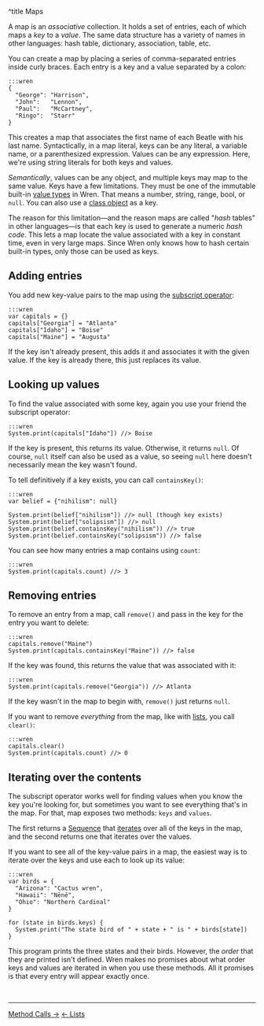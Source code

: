 ^title Maps

A map is an *associative* collection. It holds a set of entries, each of which
maps a *key* to a *value*. The same data structure has a variety of names in
other languages: hash table, dictionary, association, table, etc.

You can create a map by placing a series of comma-separated entries inside
curly braces. Each entry is a key and a value separated by a colon:

    :::wren
    {
      "George": "Harrison",
      "John":   "Lennon",
      "Paul":   "McCartney",
      "Ringo":  "Starr"
    }

This creates a map that associates the first name of each Beatle with his last
name. Syntactically, in a map literal, keys can be any literal, a variable
name, or a parenthesized expression. Values can be any expression. Here, we're
using string literals for both keys and values.

*Semantically*, values can be any object, and multiple keys may map to the same
value. Keys have a few limitations. They must be one of the immutable built-in
[value types][] in Wren. That means a number, string, range, bool, or `null`.
You can also use a [class object][] as a key.

[value types]: values.html
[class object]: classes.html

The reason for this limitation&mdash;and the reason maps are called "*hash*
tables" in other languages&mdash;is that each key is used to generate a numeric
*hash code*. This lets a map locate the value associated with a key in constant
time, even in very large maps. Since Wren only knows how to hash certain
built-in types, only those can be used as keys.

## Adding entries

You add new key-value pairs to the map using the [subscript operator][]:

[subscript operator]: method-calls.html#subscripts

    :::wren
    var capitals = {}
    capitals["Georgia"] = "Atlanta"
    capitals["Idaho"] = "Boise"
    capitals["Maine"] = "Augusta"

If the key isn't already present, this adds it and associates it with the given
value. If the key is already there, this just replaces its value.

## Looking up values

To find the value associated with some key, again you use your friend the
subscript operator:

    :::wren
    System.print(capitals["Idaho"]) //> Boise

If the key is present, this returns its value. Otherwise, it returns `null`. Of
course, `null` itself can also be used as a value, so seeing `null` here
doesn't necessarily mean the key wasn't found.

To tell definitively if a key exists, you can call `containsKey()`:

    :::wren
    var belief = {"nihilism": null}

    System.print(belief["nihilism"]) //> null (though key exists)
    System.print(belief["solipsism"]) //> null
    System.print(belief.containsKey("nihilism")) //> true
    System.print(belief.containsKey("solipsism")) //> false

You can see how many entries a map contains using `count`:

    :::wren
    System.print(capitals.count) //> 3

## Removing entries

To remove an entry from a map, call `remove()` and pass in the key for the
entry you want to delete:

    :::wren
    capitals.remove("Maine")
    System.print(capitals.containsKey("Maine")) //> false

If the key was found, this returns the value that was associated with it:

    :::wren
    System.print(capitals.remove("Georgia")) //> Atlanta

If the key wasn't in the map to begin with, `remove()` just returns `null`.

If you want to remove *everything* from the map, like with [lists][], you call
`clear()`:

[lists]: lists.html

    :::wren
    capitals.clear()
    System.print(capitals.count) //> 0

## Iterating over the contents

The subscript operator works well for finding values when you know the key
you're looking for, but sometimes you want to see everything that's in the map.
For that, map exposes two methods: `keys` and `values`.

The first returns a [Sequence][] that [iterates][] over all of the keys in the
map, and the second returns one that iterates over the values.

[sequence]: modules/core/sequence.html
[iterates]: control-flow.html#the-iterator-protocol

If you want to see all of the key-value pairs in a map, the easiest way is to
iterate over the keys and use each to look up its value:

    :::wren
    var birds = {
      "Arizona": "Cactus wren",
      "Hawaii": "Nēnē",
      "Ohio": "Northern Cardinal"
    }

    for (state in birds.keys) {
      System.print("The state bird of " + state + " is " + birds[state])
    }

This program prints the three states and their birds. However, the *order*
that they are printed isn't defined. Wren makes no promises about what order
keys and values are iterated in when you use these methods. All it promises is
that every entry will appear exactly once.

<br><hr>
<a class="right" href="method-calls.html">Method Calls &rarr;</a>
<a href="lists.html">&larr; Lists</a>
